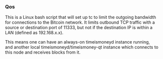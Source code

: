 ### Qos ###

This is a Linux bash script that will set up tc to limit the outgoing bandwidth for connections to the Bitcoin network. It limits outbound TCP traffic with a source or destination port of 11333, but not if the destination IP is within a LAN (defined as 192.168.x.x).

This means one can have an always-on timeismoneyd instance running, and another local timeismoneyd/timeismoney-qt instance which connects to this node and receives blocks from it.